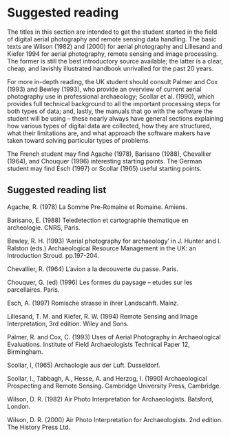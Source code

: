 # Suggested reading

The titles in this section are intended to get the student started in the field of digital aerial photography and remote sensing data handling. The basic texts are Wilson (1982) and (2000) for aerial photography and Lillesand and Kiefer 1994 for aerial photography, remote sensing and image processing. The former is still the best introductory source available; the latter is a clear, cheap, and lavishly illustrated handbook unrivalled for the past 20 years.

For more in-depth reading, the UK student should consult Palmer and Cox (1993) and Bewley (1993), who provide an overview of current aerial photography use in professional archaeology; Scollar et al. (1990), which provides full technical background to all the important processing steps for both types of data; and, lastly, the manuals that go with the software the student will be using – these nearly always have general sections explaining how various types of digital data are collected, how they are structured, what their limitations are, and what approach the software makers have taken toward solving particular types of problems.

The French student may find Agache (1978), Barisano (1988), Chevallier (1964), and Chouquer (1996) interesting starting points. The German student may find Esch (1997) or Scollar (1965) useful starting points.

## Suggested reading list

Agache, R. (1978) La Somme Pre-Romaine et Romaine. Amiens.

Barisano, E. (1988) Teledetection et cartographie thematique en archeologie. CNRS, Paris.

Bewley, R. H. (1993) ‘Aerial photography for archaeology’ in J. Hunter and I. Ralston (eds.) Archaeological Resource Management in the UK: an Introduction Stroud. pp.197-204.

Chevallier, R. (1964) L’avion a la decouverte du passe. Paris.

Chouquer, G. (ed) (1996) Les formes du paysage – etudes sur les parcellaires. Paris.

Esch, A. (1997) Romische strasse in ihrer Landscahft. Mainz.

Lillesand, T. M. and Kiefer, R. W. (1994) Remote Sensing and Image Interpretation, 3rd edition. Wiley and Sons.

Palmer, R. and Cox, C. (1993) Uses of Aerial Photography in Archaeological Evaluations. Institute of Field Archaeologists Technical Paper 12, Birmingham.

Scollar, I, (1965) Archaologie aus der Luft. Dusseldorf.

Scollar, I., Tabbagh, A., Hesse, A. and Herzog, I. (1990) Archaeological Prospecting and Remote Sensing. Cambridge University Press, Cambridge.

Wilson, D. R. (1982) Air Photo Interpretation for Archaeologists. Batsford, London.

Wilson, D. R. (2000) Air Photo Interpretation for Archaeologists. 2nd edition. The History Press Ltd. 